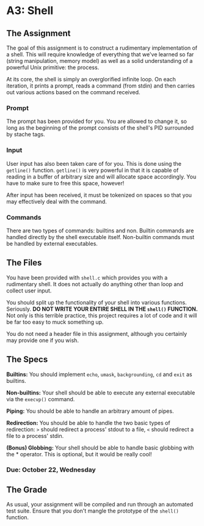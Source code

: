 # A3: Shell

## The Assignment
The goal of this assignment is to construct a rudimentary implementation of a shell. This will require knowledge of everything that we've learned so far (string manipulation, memory model) as well as a solid understanding of a powerful Unix primitive: the process. 

At its core, the shell is simply an overglorified infinite loop. On each iteration, it prints a prompt, reads a command (from stdin) and then carries out various actions based on the command received. 

### Prompt
The prompt has been provided for you. You are allowed to change it, so long as the beginning of the prompt consists of the shell's PID surrounded by stache tags. 

### Input 
User input has also been taken care of for you. This is done using the `getline()` function. `getline()` is very powerful in that it is capable of reading in a buffer of arbitrary size and will allocate space accordingly. You have to make sure to free this space, however!

After input has been received, it must be tokenized on spaces so that you may effectively deal with the command. 

### Commands
There are two types of commands: builtins and non. Builtin commands are handled directly by the shell executable itself. Non-builtin commands must be handled by external executables. 

## The Files
You have been provided with `shell.c` which provides you with a rudimentary shell. It does not actually do anything other than loop and collect user input. 

You should split up the functionality of your shell into various functions. Seriously. **DO NOT WRITE YOUR ENTIRE SHELL IN THE `shell()` FUNCTION.** Not only is this terrible practice, this project requires a lot of code and it will be far too easy to muck something up. 

You do not need a header file in this assignment, although you certainly may provide one if you wish. 

## The Specs
**Builtins:** You should implement `echo`, `umask`, `backgrounding`, `cd` and `exit` as builtins. 

**Non-builtins:** Your shell should be able to execute any external executable via the `execvp()` command. 

**Piping:** You should be able to handle an arbitrary amount of pipes. 

**Redirection:** You should be able to handle the two basic types of redirection: `>` should redirect a process' stdout to a file, `<` should redirect a file to a process' stdin. 

**(Bonus) Globbing:** Your shell should be able to handle basic globbing with the * operator. This is optional, but it would be really cool! 

### Due: October 22, Wednesday

## The Grade
As usual, your assignment will be compiled and run through an automated test suite. Ensure that you don't mangle the prototype of the `shell()` function. 
